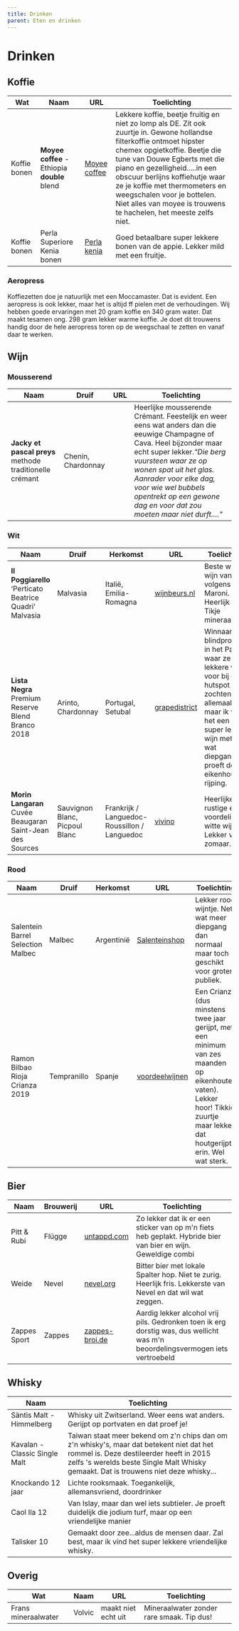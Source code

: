 ```yaml
---
title: Drinken
parent: Eten en drinken
---
```


# Drinken

## Koffie

| Wat          | Naam                                         | URL                                                                                     | Toelichting                                                                                                                                                                                                                                                                                                                                                                                    |
| ------------ | -------------------------------------------- | --------------------------------------------------------------------------------------- | ---------------------------------------------------------------------------------------------------------------------------------------------------------------------------------------------------------------------------------------------------------------------------------------------------------------------------------------------------------------------------------------------- |
| Koffie bonen | **Moyee coffee** - Ethiopia **double** blend | [Moyee coffee](https://www.moyeecoffee.com)                                             | Lekkere koffie, beetje fruitig en niet zo lomp als DE. Zit ook zuurtje in. Gewone hollandse filterkoffie ontmoet hipster chemex opgietkoffie. Beetje die tune van Douwe Egberts met die piano en gezelligheid.....in een obscuur berlijns koffiehutje waar ze je koffie met thermometers en weegschalen voor je bottelen. Niet alles van moyee is trouwens te hachelen, het meeste zelfs niet. |
| Koffie bonen | Perla Superiore Kenia bonen                  | [Perla kenia](https://www.ah.nl/producten/product/wi161542/perla-superiore-kenia-bonen) | Goed betaalbare super lekkere bonen van de appie. Lekker mild met een fruitje.                                                                                                                                                                                                                                                                                                                 |

### Aeropress

Koffiezetten doe je natuurlijk met een Moccamaster. Dat is evident. Een aeropress is ook lekker, maar het is altijd ff pielen met de verhoudingen. Wij hebben goede ervaringen met 20 gram koffie en 340 gram water. Dat maakt tesamen ong. 298 gram lekker warme koffie. Je doet dit trouwens handig door de hele aeropress toren op de weegschaal te zetten en vanaf daar te werken.

## Wijn

### Mousserend

| Naam                                                    | Druif              | URL                                                                                      | Toelichting                                                                                                                                                                                                                                                                                                             |
| ------------------------------------------------------- | ------------------ | ---------------------------------------------------------------------------------------- | ----------------------------------------------------------------------------------------------------------------------------------------------------------------------------------------------------------------------------------------------------------------------------------------------------------------------- |
| **Jacky et pascal preys** methode traditionelle crémant | Chenin, Chardonnay |  | Heerlijke mousserende Crémant. Feestelijk en weer eens wat anders dan die eeuwige Champagne of Cava. Heel bijzonder maar echt super lekker._"Die berg vuursteen waar ze op wonen spat uit het glas. Aanrader voor elke dag, voor wie wel bubbels opentrekt op een gewone dag en voor dat zou moeten maar niet durft…."_ |

### Wit

| Naam                                                    | Druif              | Herkomst               | URL                                                                                        | Toelichting                                                                                                                                                                                                    |
| ------------------------------------------------------- | ------------------ | ---------------------- | ------------------------------------------------------------------------------------------ | -------------------------------------------------------------------------------------------------------------------------------------------------------------------------------------------------------------- |
| **Il Poggiarello** ‘Perticato Beatrice Quadri’ Malvasia | Malvasia           | Italië, Emilia-Romagna | [wijnbeurs.nl](https://www.wijnbeurs.nl/il-poggiarello-perticato-beatrice-quadri-malvasia) | Beste witte wijn van Italië volgens Luca Maroni. Heerlijk fris. Tikje mineraal.                                                                                                                                |
| **Lista Negra** Premium Reserve Blend Branco 2018       | Arinto, Chardonnay | Portugal, Setubal      | [grapedistrict](https://www.grapedistrict.nl/lista-negra-reserve.html)                     | Winnaar bij blindproeverij in het Parool waar ze lekkere wijn voor bij de hutspot zochten. Zal allemaal wel, maar ik vind het een super lekkere wijn met flink wat diepgang. Je proeft de eikenhouten rijping. |
| **Morin Langaran** Cuvée Beaugaran Saint-Jean des Sources | Sauvignon Blanc, Picpoul Blanc | Frankrijk / Languedoc-Roussillon / Languedoc | [vivino](https://www.vivino.com/NL/nl/morin-langaran-cuvee-beaugaran-saint-jean-des-sources-languedoc/w/9056563) | Heerlijke rustige en voordelige witte wijn. Lekker voor zomaar. |

### Rood

| Naam                              | Druif       | Herkomst   | URL                                                          | Toelichting                                                  |
| --------------------------------- | ----------- | ---------- | ------------------------------------------------------------ | ------------------------------------------------------------ |
| Salentein Barrel Selection Malbec | Malbec      | Argentinië | [Salenteinshop](https://www.salenteinshop.nl/salentein-barrel-selection-malbec-6506#) | Lekker rood wijntje. Net wat meer diepgang dan normaal maar toch geschikt voor groter publiek. |
| Ramon Bilbao Rioja Crianza 2019   | Tempranillo | Spanje     | [voordeelwijnen](https://www.voordeelwijnen.nl/ramon-bilbao-rioja-crianza) | Een Crianza (dus minstens twee jaar gerijpt, met een minimum van zes maanden op eikenhouten vaten). Lekker hoor! Tikkie zuurtje maar lekker dat houtgerijpte erin. Wel wat sterk. |

## Bier

| Naam         | Brouwerij | URL                                                                   | Toelichting                                                                                                                    |
| ------------ | --------- | --------------------------------------------------------------------- | ------------------------------------------------------------------------------------------------------------------------------ |
| Pitt & Rubi  | Flügge    | [untappd.com](https://untappd.com/b/flugge-pitt-and-rubi/4013137)     | Zo lekker dat ik er een sticker van op m'n fiets heb geplakt. Hybride bier van bier en wijn. Geweldige combi                   |
| Weide        | Nevel     | [nevel.org](https://nevel.org/product/weide-3/)                       | Bitter bier met lokale Spalter hop. Niet te zurig. Heerlijk fris. Lekkerste van Nevel en dat wil wat zeggen.                   |
| Zappes Sport | Zappes    | [zappes-broi.de](https://www.zappes-broi.de/collections/zappes-sport) | Aardig lekker alcohol vrij pils. Gedronken toen ik erg dorstig was, dus wellicht was m'n beoordelingsvermogen iets vertroebeld |

## Whisky

| Naam | Toelichting |
|-----|----|
|Säntis Malt - Himmelberg| Whisky uit Zwitserland. Weer eens wat anders. Gerijpt op portvaten en dat proef je!|
|Kavalan - Classic Single Malt|Taiwan staat meer bekend om z'n chips dan om z'n whisky's, maar dat betekent niet dat het rommel is. Deze destileerder heeft in 2015 zelfs 's werelds beste Single Malt Whisky gemaakt. Dat is trouwens niet deze whisky...|
|Knockando 12 jaar|Lichte rooksmaak. Toegankelijk, allemansvriend, doordrinker|
|Caol Ila 12 | Van Islay, maar dan wel iets subtieler. Je proeft duidelijk die jodium turf, maar op een vriendelijke manier|
|Talisker 10| Gemaakt door zee...aldus de mensen daar. Zal best, maar ik vind het super lekkere vriendelijke whisky.|

## Overig

| Wat                 | Naam   | URL                 | Toelichting                               |
| ------------------- | ------ | ------------------- | ----------------------------------------- |
| Frans mineraalwater | Volvic | maakt niet echt uit | Mineraalwater zonder rare smaak. Tip dus! |

